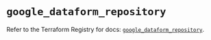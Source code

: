 # `google_dataform_repository`

Refer to the Terraform Registry for docs: [`google_dataform_repository`](https://registry.terraform.io/providers/hashicorp/google-beta/6.43.0/docs/resources/google_dataform_repository).
